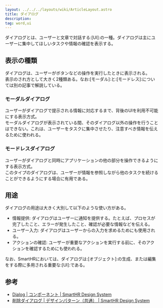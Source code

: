 ```yaml
---
layout: ../../../layouts/wiki/ArticleLayout.astro
title: ダイアログ
description:
tag: word,ui
---
```


ダイアログとは、ユーザーと文章で対話する:[UI]:の一種。ダイアログは主にユーザーに集中してほしいタスクや情報の確認を表示する。

## 表示の種類

ダイアログは、ユーザーがボタンなどの操作を実行したときに表示される。  
表示のされ方として大きく2種類ある。なお:[モーダル]:と:[モードレス]:については別の記事で解説している。

### モーダルダイアログ

ユーザーがダイアログで提示される情報に対応するまで、背後のUIを利用不可能にする表示方式。  
モーダルダイアログが表示されている間、そのダイアログ以外の操作を行うことはできない。これは、ユーザーをタスクに集中させたり、注意すべき情報を伝えるために使われる。

### モードレスダイアログ

ユーザーがダイアログと同時にアプリケーションの他の部分を操作できるようにする表示方式。  
このタイプのダイアログは、ユーザーが情報を参照しながら他のタスクを続けることができるようにする場合に有用である。

## 用途

ダイアログの用途は大きく大別して以下のような使い方がある。  

- 情報提供: ダイアログはユーザーに通知を提供する。たとえば、プロセスが完了したこと、エラーが発生したこと、確認が必要な情報などを伝える。
- ユーザー入力: ダイアログはユーザーからの入力を求めるためにも使用される。
- アクションの確認: ユーザーが重要なアクションを実行する前に、そのアクションを確認するためにも使われる。

なお、SmartHRにおいては、ダイアログは:[オブジェクト]:の生成、または編集をする際に多用される重要な:[UI]:である。

## 参考

- [Dialog | コンポーネント | SmartHR Design System](https://smarthr.design/products/components/dialog/)
- [削除ダイアログ | デザインパターン（共通） | SmartHR Design System](https://smarthr.design/products/components/dialog/)
